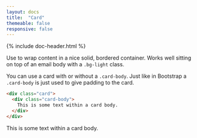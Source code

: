 ```yaml
---
layout: docs
title:  "Card"
themeable: false
responsive: false
---
```

{% include doc-header.html %}

Use to wrap content in a nice solid, bordered container. Works well sitting on top of an email body with a `.bg-light` class.

You can use a card with or without a `.card-body`. Just like in Bootstrap a `.card-body` is just used to give padding to the card.

```html
<div class="card">
  <div class="card-body">
    This is some text within a card body.
  </div>
</div>
```

<div class="card">
  <div class="card-body">
    This is some text within a card body.
  </div>
</div>
